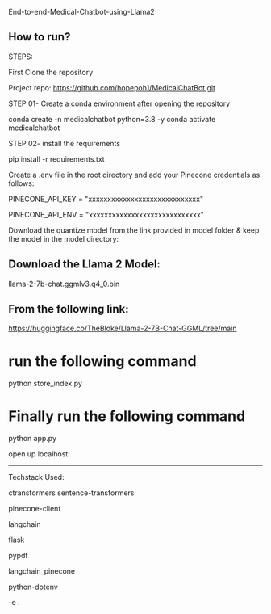 End-to-end-Medical-Chatbot-using-Llama2
## How to run?
STEPS:


 First Clone the repository

Project repo: https://github.com/hopepoh1/MedicalChatBot.git

STEP 01- Create a conda environment after opening the repository

conda create -n medicalchatbot python=3.8 -y
conda activate medicalchatbot

STEP 02- install the requirements

pip install -r requirements.txt

Create a .env file in the root directory and add your Pinecone credentials as follows:

PINECONE_API_KEY = "xxxxxxxxxxxxxxxxxxxxxxxxxxxxx"

PINECONE_API_ENV = "xxxxxxxxxxxxxxxxxxxxxxxxxxxxx"

Download the quantize model from the link provided in model folder & keep the model in the model directory:
## Download the Llama 2 Model:

llama-2-7b-chat.ggmlv3.q4_0.bin


## From the following link:
https://huggingface.co/TheBloke/Llama-2-7B-Chat-GGML/tree/main
# run the following command
python store_index.py

# Finally run the following command
python app.py

open up localhost:

*******************
Techstack Used:

ctransformers
sentence-transformers

pinecone-client

langchain

flask

pypdf

langchain_pinecone

python-dotenv

-e .
